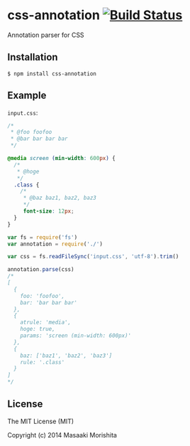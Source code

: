 # css-annotation [![Build Status](https://travis-ci.org/morishitter/css-annotation.svg)](https://travis-ci.org/morishitter/css-annotation)

Annotation parser for CSS

## Installation

```shell
$ npm install css-annotation
```

## Example

`input.css`:

```css
/*
 * @foo foofoo
 * @bar bar bar bar
 */

@media screen (min-width: 600px) {
  /*
   * @hoge
   */
  .class {
    /*
     * @baz baz1, baz2, baz3
     */
     font-size: 12px;
  }
}
```

```js
var fs = require('fs')
var annotation = require('./')

var css = fs.readFileSync('input.css', 'utf-8').trim()

annotation.parse(css)
/*
[
  {
    foo: 'foofoo',
    bar: 'bar bar bar'
  },
  {
    atrule: 'media',
    hoge: true,
    params: 'screen (min-width: 600px)'
  },
  {
    baz: ['baz1', 'baz2', 'baz3']
    rule: '.class'
  }
]
*/
```


## License

The MIT License (MIT)

Copyright (c) 2014 Masaaki Morishita
